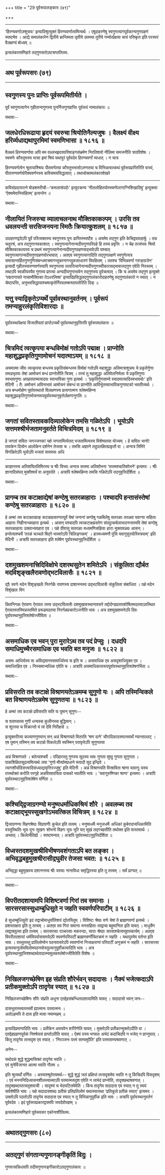 +++
title = "29 पूर्वरूपालङ्कारः (७९)"

+++


------------------------------------------------------------------------

‘हिरण्यवर्णाऽश्शुचयः’ इत्यादिश्रुत्युक्तं हिरण्यवर्णात्वमित्यर्थः ।
एषूदाहरणेषु स्वगुणत्यागपूर्वकान्यगुणग्रहणं स्पष्टमेव । आद्ये समालंकारेण
द्वितीये भ्रान्तिमता तृतीये उपमया तुरीये गम्योत्प्रेक्षया चायं परिष्कृत
इति परस्परं वैलक्षण्यं बोध्यम् ॥

इत्यलंकारमणिहारे तद्गुणसरोऽष्टसप्ततितमः.

------------------------------------------------------------------------

## अथ पूर्वरूपसरः (७९)

------------------------------------------------------------------------



## स्वगुणस्य पुनः प्राप्तिः पूर्वरूपमितीर्यते ।

पूर्वं स्वगुणत्यागेन गृहीतान्यगुणस्य पुनर्निजगुणप्राप्तिः पूर्वरूपं
नामालंकारः ॥

यथावा--



## जलधेरधिरूढाया हृदयं स्वरुचा श्रियोतिनैल्यजुषः । वैलक्ष्यं वीक्ष्य हरिर्व्यधाद्यथापुरमिमां स्वमणिभासा ॥ १८१६ ॥

वैलक्ष्यं हिरण्यवर्णाया अपि मम वल्लभहृदयपरिष्वङ्गसंभ्रमेण निरतिशयो
नीलिमा समजनीति त्रपाविशेषः । स्वमणेः कौस्तुभस्य भासा इमां श्रियं यथापुरं
पूर्ववदेव हिरण्यवर्णां व्यधात् । न चात्र

हिरण्यवर्णत्वेन श्रुतायाश्श्रियः पीतवर्णतया कौस्तुभभासोऽरुणतया च
विभिन्नत्वात्कथं पूर्वरूपप्राप्तिरिति वाच्यं, पीतारुणवर्णयोरैक्यवर्णनस्य
कविसमयसिद्धत्वात् । तथाचोक्तमलंकारशेखरे

------------------------------------------------------------------------

कविसंप्रदायरत्ने षोडशमरीचौ--‘कमलासंपदोः’ इत्युपक्रम्य
'नीललोहितयोस्स्वर्णपरागाग्निशिखादिषु’ इत्युक्त्वा ‘ऐक्यमेवाभिसंहितम्’
इत्यन्तेन ॥

यथावा--



## नीलायितं निजरुचा व्यालाचलनाथ मौक्तिकाकल्पम् । उरसि तव धवलयन्ती सरसिजनयना स्मितैः क्रियात्कुशलम् ॥ १८१७ ॥

उदाहरणद्वयेऽपि पूर्वं परित्यक्तस्य स्वगुणस्य पुनः प्राप्तिस्स्पष्टैव ॥
अयमेव तद्गुण इति केचिद्व्यवाहार्षुः । तन्न चतुरश्रं, अत्र
तद्गुणानवकाशात् । स्वगुणत्यागेनान्यदीयगुणपरिग्रहे हि तस्य प्रवृत्तिः । न
चेह तत्संभवः श्रियो मौक्तिकाकल्पस्य च प्रथमं
स्वगुणत्यागेनान्यदीयगुणग्रहणसद्भावेऽपि पश्चात्
स्वगुणत्यागान्यदीयगुणग्रहणयोरभावात् । अतएव स्वगुणत्यागादिति तद्गुणलक्षणे
स्वगुणेत्यत्र समासान्तर्हितगुणगुणिसंबन्धमात्रमागन्तुकानागन्तुकसाधारणं
विवक्षितम् । ततश्च ‘विभिन्नवर्णा गरुडाग्रजेन' इत्यादौ
गृहीतस्यारुणवर्णस्यापि स्वगुणतया
तत्परित्यागेनान्यदीयगुणस्वीकारसद्भावात्तद्गुण एवेति निरस्तम् । तथाऽपि
स्वकीयस्यैव गुणस्य प्राप्त्या अन्यदीयगुणाभावेन तद्गुणस्य दुर्वचत्वात् ।
किं च अयमेव तद्गुण इत्युक्ते ‘पद्मरागायते नासामौक्तिका तेऽधरत्विषा’
इत्यादिप्रसिद्धतद्गुणालंकारोदाहरणेषु तद्गुणालंकारो न स्यात् । न
चेष्टापत्तिः, अनुभवसिद्धायाश्चमत्कृतेर्निरवलम्बनतापत्तेरिति दिक् ॥

## 

## 

## यत्तु स्याद्विकृतेऽप्यर्थे पूर्वावस्थानुवर्तनम् । पूर्वरूपं तमप्याहुरलंकृतिविशारदाः ॥

------------------------------------------------------------------------

पूर्वावस्थापेक्षया विजातीयतां प्राप्तेऽप्यर्थे पूर्वावस्थानुवृत्तिरपि
पूर्वरूपमलंकारः ॥

यथावा--



## चित्रमिदं त्वत्कृपया बन्धविमोक्षं गतोऽपि पद्माक्ष । प्राप्नोति महाशुद्धप्रकृतिगुणामोचनं यदात्माऽयम् ॥ १८१८ ॥

अयमात्मा जीवः त्वत्कृपया बन्धस्य प्रकृतिसंबन्धस्य विमोक्षं गतोऽपि
महाशुद्धाः अतिमात्राशुचयः ये प्रकृतेर्गुणाः तमःप्रभृतयः तेषां आमोचनं
बन्धं प्राप्नोतीति चित्रम् । तत्त्वं तु महाशुद्धाः अतिवेलनिर्मलाः ये
प्रकृतिगुणाः स्वभावगुणाः अपहतपाप्मत्वादयः स्वाभाविका गुणा इत्यर्थः ।
‘प्रकृतिर्गुणसाम्ये स्यादमात्यादिस्वभावयोः' इति मेदिनी । तै: अमोचनं
अविनाभावं आमोचनं संबन्धं वा प्राप्नोति आविर्भूतस्वाभाविकगुणाष्टको
भवतीत्यर्थः । अत्र बन्धमोक्षेण पूर्वावस्थातो विलक्षणस्य प्रत्यगात्मनः
श्लेषमहिम्ना महाशुद्धप्रकृतिगुणामोचनरूपपूर्वावस्थानुवृत्तेर्लक्षणानुगतिः
॥

यथावा--



## जगतां सवितस्तावकदिव्यालोकेन तमसि गळितेऽपि । भूयोऽपि सत्तमश्श्रीर्भजतामनुवर्तते विचित्रमिदम् ॥ १८१९ ॥

हे जगतां सवितः जगज्जनक! पक्षे जगतामित्येतत् भजतामित्यस्य विशेष्यतया
योज्यम् । हे सवितः भानो! तावकेन दिव्येन आलोकेन दर्शनेन तेजसा च । तमसि
अज्ञाने तदुपलक्षितप्रकृतौ वा । अन्यत्र तिमिरे विगळितेऽपि भूयोऽपि भजतां
सत्तमसः अधि

------------------------------------------------------------------------

काज्ञानस्य अतिशयिततिमिरस्य च श्रीः विभवः अन्यत्र सत्तमा अतिशोभना
‘सत्तमश्चातिशोभने’ इत्यमरः । श्रीः ज्ञानादिसंपत् मुक्तैश्वर्यं वा
अनुवर्तते । अत्रापि श्लेषमहिम्ना तमसि गळितेऽपि तदनुवृत्तिर्दर्शिता ॥

यथावा--



## प्रागम्ब तव कटाक्षाद्येषां कण्ठेषु सतरळाहाराः । पश्चादपि हन्तासंस्तेषां कण्ठेषु सतरळाहाराः ॥ १८२० ॥

हे अम्ब! तव कटाक्षात्प्राक् कटाक्षप्रसरणात्पूर्वं येषां जनानां कण्ठेषु
गळबिलेषु सतरळाः तरळ्या यवाग्वा सहिताः आहाराः निहीनाभ्यवहारा इत्यर्थः ।
आसन् पश्चादपि त्वत्कटाक्षप्रसरेण संपदुत्कर्षलाभादनन्तरमपि तेषां कण्ठेषु
सतरळाहाराः उक्ताभ्यवहारा एव । पक्षे ग्रीवासु सतरळाः मध्यमणिसहिताः हाराः
मुक्तावळ्यः आसन् । हन्तेत्याश्चर्ये ‘तरळं चञ्चले षिद्गे भास्वरेऽपि
त्रिलिङ्गकम्' । हारमध्यमणौ पुंसि यवागूसुरयोस्स्त्रियाम्' इति मेदिनी ।
अत्रापि सतरळाहारा इति श्लेषेण पूर्वावस्थानुवृत्तिर्दर्शिता ॥

यथावा--



## दशमुखशमनात्त्रिदिविक्षोभे दशरथसुतेन शमितेऽपि । संकुलिता द्यौर्बत मदविशृङ्खलैरावणोद्भटविलासैः ॥ १८२१ ॥

द्यौः स्वर्गः मदेन विशृङ्खलैः निरर्गळैः रावणस्य दाशाननस्य उद्भटविलासैः
संकुलिता संबाधिता । पक्षे मदेन विशृंखलः विग

------------------------------------------------------------------------

ळितनिगळः ऐरावणः ऐरावतः तस्य उद्भटविलासैः दशमुखावस्थानावसरे
तद्दोर्दण्डप्रतापशोषितमदतयाऽवस्थित ऐरावतस्तस्मिन्नस्तमिते प्ररूढमदतया
निरर्गळप्रचारोऽजनीति भावः । अत्र दशमुखशमनेऽपि दिवः
पूर्वावस्थानुवृत्तिश्लेषोज्जीविता ॥

यथावा--



## असमाधिक एव भवन् पुरा मुरारेऽथ तव पदं प्रेप्सुः । दधदपि समाधिमुच्चैरसमाधिक एव भवति बत मनुजः ॥ १८२२ ॥

असमः आधिर्यस्य सः अविद्यमानस्समार्ध्यिस्य स इति च । असमाधिक एव
असदृशाधियुक्त एव । समाधिरहित एव । निस्समाभ्यधिक एवेति च । अत्रापि
असमाधिकत्वरूपपूर्वावस्थानुवृत्तिश्लेषगर्भिता ॥

यथावा--



## प्रविसरति तव कटाक्षे विश्राणयतेऽन्नमम्ब सुगुणो यः । अपि तस्मिन्विकले बत विश्राणयतेऽन्नमेष सुगुणतया ॥ १८२३ ॥

हे अम्ब! तव कटाक्षे प्रविसरति सति यः पुमान् सुगुणः--

स श्लाघ्यस्स गुणी धन्यस्स कुलीनस्स बुद्धिमान् ।  
स शूरस्स च विक्रान्तो यं त्वं देवि निरीक्षसे ॥

इत्युक्तरीत्या कल्याणगुणवान् सन् अन्नं विश्राणयते वितरति ‘श्रण दाने’
चौरादिकादस्मात्स्वार्थे ण्यान्ताल्लट् । एष पुमान् तस्मिन् तव कटाक्षे
विकलेऽपि स्वस्मिन् परावृत्तेऽपि सुगुणतया

------------------------------------------------------------------------

अन्नं विश्राणयते । बतेत्याश्चर्ये । परिहारस्तु गुणस्य सूदस्य भावः गुणता
सुष्ठु गुणता सुगुणता । पाकशिक्षितसूदत्वमित्यर्थः तया 'गुणो
मौर्व्यामप्रधाने रूपादौ सूद इन्द्रिये ।
त्यागशौर्यादिसत्त्वादिसंध्याद्यावृत्तिरज्जुषु' इति मेदिनी । अन्नं
विश्राणयति विस्राविता श्राणा यावागूः यस्य तत्तथोक्तं करोति परगृहे
अन्नविस्रावयिता पाचको भवतीति भावः । 'यवागूरुष्णिका श्राणा' इत्यमरः ।
अत्रापि पूर्वावस्थाऽनुवृत्तिश्लेषेण वर्णिता ॥

यथावा--



## कश्चिद्द्विजाग्रगण्यो मनुष्यधर्माधिकश्रियं शौरे । अवलम्ब्य तव कटाक्षाद्भूयस्सुखगोऽभवत्किल विचित्रम् ॥ १८२४ ॥

द्विजाग्रगण्यः विहगश्रेष्ठः विप्राग्रणीः कुचेल इति तत्वम् ।
मनुष्यधर्मैः मनुजधर्मैः अधिकां कुबेरादप्यधिकामिति वस्तुस्थितिः भूयः पुनः
सुखगः शोभनो विहगः भूयः भूरि यत् सुखं तद्गच्छतीति तथोक्त इति वास्तवार्थः
। अभवत् । किलेत्यैतिह्ये । स्पष्टमन्यत् । अत्रापि
पूर्वावस्थाऽनुवृत्तिर्दर्शिता ॥



## विध्वस्तदशमुखश्रीविभीषणवशंगताऽपि बत लङ्का । अभिवृद्धबहुमुखश्रीरासीद्रघुवीर तेजसा भवत: ॥ १८२५ ॥

अभिवृद्धा बहुमुखस्य दशाननस्य श्रीः यस्याः नानाविधा समृद्धिरस्या इति तु
तत्त्वम् । सर्वं प्राग्वत् ॥

------------------------------------------------------------------------

यथावा--



## विपरीतदशायामपि विशिष्टवर्णा गिरां तव समानाः । सारसरसास्सुधाम्बुधिसुते न जहति स्ववर्णपरिपाटीम् ॥ १८२६ ॥

हे सुधाम्बुधिसुते! इदं तद्वाचोमाधुर्यातिशयं द्योतयितुम् । विशिष्टः
श्रेष्ठः वर्णः येषां ते ब्राह्मणवर्णा इत्यर्थः । प्रशस्ताक्षरा इति तु
तत्त्वम् । अतएव तव गिरां समानाः मनसहिताः त्वद्वाचा बहुमानिता इति यावत् ।
माधुर्येण त्वद्वाक्तुल्या इति तत्त्वम् । सारसरसाः पञ्चरसाः मकरन्दाः,
साराः श्रेष्ठाः सरसाश्चेत्यप्युपस्कार्यम् । अतएव विपरीतदशायां
धर्मविपर्याससमयेऽपि स्ववर्णपरिपाटीं ब्राह्मणवर्णोचितक्रमं न जहति ।
यथापुरमेव वर्तन्त इति भावः । वस्तुतस्तु प्रातिलोम्येन पठनावसरेऽपि
स्ववर्णानां निजाक्षराणां परिपाटीं अनुक्रमं न जहति । सारसरसा
इत्यस्यानुलोमविलोमपठनयोस्तुल्यानुपूर्वीकत्वादिति भावः । अत्र
पूर्वावस्थानुवृत्तिश्शब्दार्थतादात्म्यमूलकश्लेषोज्जीवितेति विशेषः ॥

यथावा--



## निखिलजगच्छेषिण इह संप्रति शौरेर्भवन् सदादासः । नैक्यं भजेत्कदाऽपि प्रतीकमुक्तोऽपि तादृगेव स्यात् ॥ १८२७ ॥

निखिलजगच्छेषिणः शौरेः संप्रति अधुना एतद्देहसंबन्धितादशायामिति यावत् ।
सदादासो भवन् जनः--

दासभूतास्स्वतस्सर्वे ह्यात्मानः परमात्मनः ।  
अतोऽहमपि ते दास इति मत्वा नमाम्यहम् ॥

------------------------------------------------------------------------

इत्यादिप्रमाणादिति भावः । प्रतीकेन अवयवेन शरीरेणेति यावत् । मुक्तोऽपि
प्रतीकान्मुक्तोऽपीति वा । एतद्देहप्रहाणपूर्वकं निश्श्रेयसं प्राप्तोऽपीति
यावत् । ऐक्यं तस्य भगवतः अभेदं कदाचिदपि न भजेत् न प्राप्नुयात् । किंतु
तादृगेव तत्सदृश एव स्यात् । ‘निरञ्जनः परमं साम्यमुपैति’ इति
परमसाम्यश्रवणात् ।

अनेन--

यथोदकं शुद्धे शुद्धमासिक्तं तादृगेव भवति ।  
एवं मुनेर्विजानत आत्मा भवति गौतम ॥

इति श्रुत्यर्थो वर्णितः । अस्याश्श्रुतेरयमर्थः-- शुद्धे शुद्धं जलं
प्रक्षिप्तं तत्सदृशमेव भवति न तु किंचिदपि विसदृशम् । एवं
मनननिदिध्यासनशीलस्यात्माऽपि परमात्मसदृश एवेति न त्वभेदं प्राप्नोति,
तादृक्छब्दश्रवणात् । तादृक्छब्दस्तत्सदृशवाची । सादृश्यं च भेदघटितमेवेति
। किंच तादृगेव सदादास एव स्यात् न तु स्वयं सर्वशेषीति भावः । पक्षे
सदादासशब्दः प्रतीकं प्रतिप्रतिलोमं यथास्यात्तथा ‘प्रतिकूले प्रतीकं
स्यात्' इत्यमरः । उक्तोऽपि पठतोऽपि तादृगेव सदादास एव स्यात् न तु
विभिन्नानुपूर्वीक इति भावः । अत्रापि पूर्वावस्थानुवर्तनं पूर्ववदेव । इदं
पूर्वरूपप्रकारद्वयमपि जयदेवोपज्ञम् ॥

इत्यलंकारमणिहारे पूर्वरूपसर एकोनाशीतितमः.

------------------------------------------------------------------------

  

## अथातद्गुणसरः (८०)

------------------------------------------------------------------------



## अतद्गुणं संगतान्यगुणानङ्गीकृतिं विदुः ।

गुणवत्सन्निधावपि तदीयगुणानङ्गीकारोऽतद्गुणालंकारः ॥
